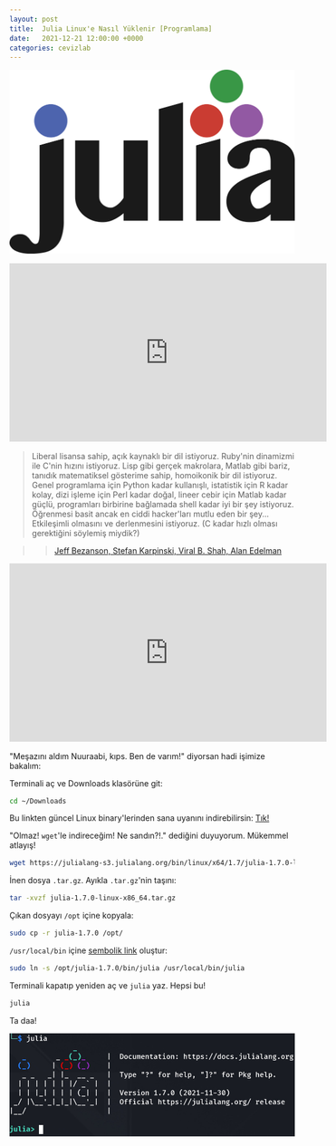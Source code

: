 ```yaml
---
layout: post
title:  Julia Linux'e Nasıl Yüklenir [Programlama]
date:   2021-12-21 12:00:00 +0000
categories: cevizlab
---
```


![Julia Logo](/assets/img/julia-logo.png "Julia Logo")

<iframe width="560" height="315"
src="https://www.youtube.com/embed/8gKESMiQ-0w" frameborder="0"
allow="accelerometer; autoplay; clipboard-write; encrypted-media; gyroscope;
picture-in-picture" allowfullscreen></iframe>

> Liberal lisansa sahip, açık kaynaklı bir dil istiyoruz. Ruby'nin dinamizmi ile C'nin hızını istiyoruz. Lisp gibi gerçek makrolara, Matlab gibi bariz, tanıdık matematiksel gösterime sahip, homoikonik bir dil istiyoruz. Genel programlama için Python kadar kullanışlı, istatistik için R kadar kolay, dizi işleme için Perl kadar doğal, lineer cebir için Matlab kadar güçlü, programları birbirine bağlamada shell kadar iyi bir şey istiyoruz. Öğrenmesi basit ancak en ciddi hacker'ları mutlu eden bir şey... Etkileşimli olmasını ve derlenmesini istiyoruz. (C kadar hızlı olması gerektiğini söylemiş miydik?)

>> [Jeff Bezanson, Stefan Karpinski, Viral B. Shah, Alan Edelman](https://julialang.org/blog/2012/02/why-we-created-julia/)

<iframe width="560" height="315"
src="https://www.youtube.com/embed/m-nLPlf8Bto" frameborder="0"
allow="accelerometer; autoplay; clipboard-write; encrypted-media; gyroscope;
picture-in-picture" allowfullscreen></iframe>

"Meşazını aldım Nuuraabi, kıps. Ben de varım!" diyorsan hadi işimize bakalım:

Terminali aç ve Downloads klasörüne git:

```sh
cd ~/Downloads
```

Bu linkten güncel Linux binary'lerinden sana uyanını indirebilirsin: [Tık!](https://julialang.org/downloads/)

"Olmaz! `wget`'le indireceğim! Ne sandın?!." dediğini duyuyorum. Mükemmel atlayış!

```sh
wget https://julialang-s3.julialang.org/bin/linux/x64/1.7/julia-1.7.0-linux-x86_64.tar.gz
```

İnen dosya `.tar.gz`. Ayıkla `.tar.gz`'nin taşını:

```sh
tar -xvzf julia-1.7.0-linux-x86_64.tar.gz
```

Çıkan dosyayı `/opt` içine kopyala:

```sh
sudo cp -r julia-1.7.0 /opt/
```

`/usr/local/bin` içine [sembolik link](https://en.wikipedia.org/wiki/Symbolic_link) oluştur:

```sh
sudo ln -s /opt/julia-1.7.0/bin/julia /usr/local/bin/julia
```

Terminali kapatıp yeniden aç ve `julia` yaz. Hepsi bu!

```sh
julia
```

Ta daa!

![Julia Init](/assets/img/julia-init.jpg "Julia Init")
